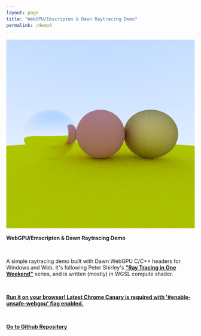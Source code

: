 ```yaml
---
layout: page
title: "WebGPU/Emscripten & Dawn Raytracing Demo"
permalink: /demo4
---
```


<img class="demo-page-image" src="/assets/raytracing_512x512.png">

<br>

**WebGPU/Emscripten & Dawn Raytracing Demo**

<br>

A simple raytracing demo built with Dawn WebGPU C/C++ headers for Windows and Web. It's following Peter Shirley's [**"Ray Tracing in One Weekend"**](https://raytracing.github.io/) series, and is written (mostly) in WGSL compute shader.

<br>

[**Run it on your browser! Latest Chrome Canary is required with '#enable-unsafe-webgpu' flag enabled.**](/demos/raytracing)

<br>

[**Go to Github Repository**](https://github.com/enuyeel/webgpu_raytracing_demo)